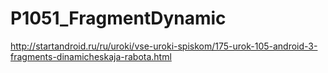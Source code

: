 # P1051_FragmentDynamic
http://startandroid.ru/ru/uroki/vse-uroki-spiskom/175-urok-105-android-3-fragments-dinamicheskaja-rabota.html
